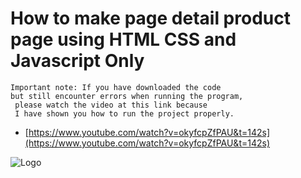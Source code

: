 # How to make page detail product page using HTML CSS and Javascript Only

```http
Important note: If you have downloaded the code
but still encounter errors when running the program,
 please watch the video at this link because
 I have shown you how to run the project properly.
```
- [https://www.youtube.com/watch?v=okyfcpZfPAU&t=142s](https://www.youtube.com/watch?v=okyfcpZfPAU&t=142s)

![Logo](https://i.ytimg.com/vi/okyfcpZfPAU/maxresdefault.jpg)
